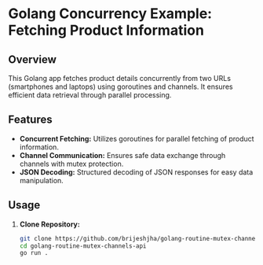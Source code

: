 # Golang Concurrency Example: Fetching Product Information

## Overview

This Golang app fetches product details concurrently from two URLs (smartphones and laptops) using goroutines and channels. It ensures efficient data retrieval through parallel processing.

## Features

- **Concurrent Fetching:** Utilizes goroutines for parallel fetching of product information.
- **Channel Communication:** Ensures safe data exchange through channels with mutex protection.
- **JSON Decoding:** Structured decoding of JSON responses for easy data manipulation.

## Usage

1. **Clone Repository:**
   ```bash
   git clone https://github.com/brijeshjha/golang-routine-mutex-channels-api.git
   cd golang-routine-mutex-channels-api
   go run .
